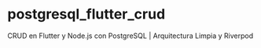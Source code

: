 # postgresql_flutter_crud
CRUD en Flutter y Node.js con PostgreSQL | Arquitectura Limpia y Riverpod
